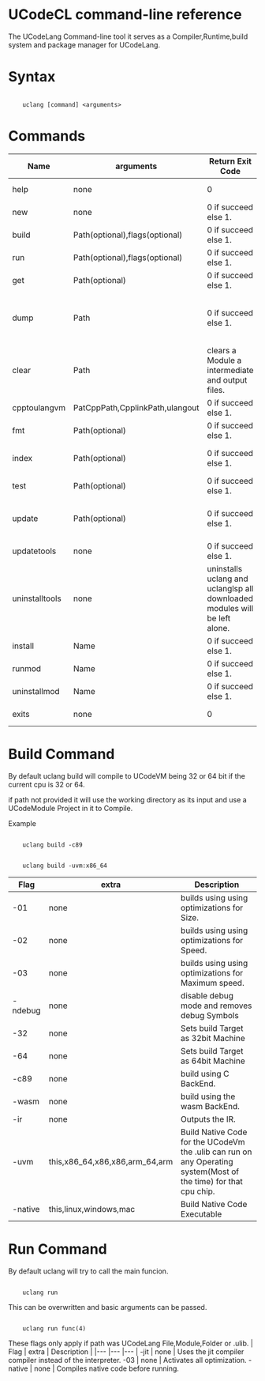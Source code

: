 # UCodeCL command-line reference

The UCodeLang Command-line tool it serves as a Compiler,Runtime,build system and package manager for UCodeLang.

# Syntax

```

    uclang [command] <arguments>

```

# Commands
| Name | arguments | Return Exit Code | Description |
|--- |--- |--- | --- |
help | none | 0 | Outputs all the all the available commands.
new | none | 0 if succeed else 1.  | makes a new UCodeLang Module Project.
build | Path(optional),flags(optional) | 0 if succeed else 1. | Builds a UCodeLang File,Module,Folder. [See More](#Build-Command)
run | Path(optional),flags(optional) | 0 if succeed else 1. | Builds a UCodeLang File,Module,Folder or .ulib and runs it. [See More](#Run-Command)
get | Path(optional) | 0 if succeed else 1. | Downloads the Modules dependencies.
dump | Path | 0 if succeed else 1. | Builds a UCodeLang File,Module,Folder or .ulib and attempts to convert the output into readable textworks with wasm,window,linux,macos,c89,.ulib,.uir outputs.
clear | Path| clears a Module a intermediate and output files.
cpptoulangvm | PatCppPath,CpplinkPath,ulangout | 0 if succeed else 1. | uses C++ source code to create bindings for UCodeVm
fmt | Path(optional)  | 0 if succeed else 1. |Formats A UCodeLang Module or file.
index | Path(optional)  | 0 if succeed else 1. | Adds Module to to the Module Index so it can be used/referenced by other module in your system.
test | Path(optional)  | 0 if succeed else 1. | Runs Tests on your UCodeLang Module Project.
update | Path(optional)  | 0 if succeed else 1. | updates Module Dependencies uses Tests to avoid breaking changes and revert back if needed this may take Sometime.
updatetools | none  | 0 if succeed else 1. | updates UCodeLangTools.
uninstalltools | none | uninstalls uclang and uclanglsp all downloaded modules will be left alone.
install | Name  | 0 if succeed else 1. | Installs a UCodeLangModule.
runmod | Name  | 0 if succeed else 1. | runs a Installed UCodeLangModule 
uninstallmod  | Name  | 0 if succeed else 1. | uninstalls a Installed UCodeLangModule
exits | none | 0 | exits ucodelang if opened without command line arguments.
# Build Command 

By default uclang build will compile to UCodeVM being 32 or 64 bit if the  current cpu is 32 or 64.

if path not provided it will use the working directory as its input and use a UCodeModule Project in it to Compile.

Example
```

    uclang build -c89

```

```

    uclang build -uvm:x86_64

```

| Flag | extra | Description |
|--- |--- |--- |
  -01 | none | builds using  using optimizations for Size.
  -02 | none | builds using  using optimizations for Speed.
  -03 | none | builds using  using optimizations for Maximum speed.
  -ndebug | none | disable debug mode and removes debug Symbols
  -32 | none | Sets build Target as 32bit Machine 
  -64 | none | Sets build Target as 64bit Machine
  -c89 | none | build using C BackEnd.
  -wasm | none | build using the wasm BackEnd.
  -ir | none | Outputs the IR.
  -uvm | this,x86_64,x86,x86,arm_64,arm | Build Native Code for the UCodeVm the .ulib can run on any Operating system(Most of the time) for that cpu chip. 
 -native | this,linux,windows,mac | Build Native Code Executable

# Run Command 

By default uclang will try to call the main funcion.

```

    uclang run

```

This can be overwritten and basic arguments can be passed.

```

    uclang run func(4)

```

These flags only apply if path was UCodeLang File,Module,Folder or .ulib.
| Flag | extra | Description |
|--- |--- |--- |
-jit | none | Uses the jit compiler compiler instead of the interpreter.
-03 | none | Activates all optimization.
-native | none | Compiles native code before running.